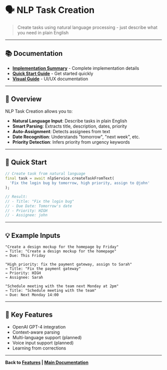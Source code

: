 # 🗣️ NLP Task Creation

> Create tasks using natural language processing - just describe what you need in plain English

---

## 📚 Documentation

- **[Implementation Summary](./NLP_IMPLEMENTATION_SUMMARY.md)** - Complete implementation details
- **[Quick Start Guide](./NLP_QUICK_START.md)** - Get started quickly
- **[Visual Guide](./NLP_VISUAL_GUIDE.md)** - UI/UX documentation

---

## 🎯 Overview

NLP Task Creation allows you to:

- **Natural Language Input**: Describe tasks in plain English
- **Smart Parsing**: Extracts title, description, dates, priority
- **Auto-Assignment**: Detects assignees from text
- **Date Recognition**: Understands "tomorrow", "next week", etc.
- **Priority Detection**: Infers priority from urgency keywords

---

## 🚀 Quick Start

```dart
// Create task from natural language
final task = await nlpService.createTaskFromText(
  'Fix the login bug by tomorrow, high priority, assign to @john'
);

// Result:
// - Title: "Fix the login bug"
// - Due Date: Tomorrow's date
// - Priority: HIGH
// - Assignee: john
```

---

## 💡 Example Inputs

```
"Create a design mockup for the homepage by Friday"
→ Title: "Create a design mockup for the homepage"
→ Due: This Friday

"High priority: fix the payment gateway, assign to Sarah"
→ Title: "Fix the payment gateway"
→ Priority: HIGH
→ Assignee: Sarah

"Schedule meeting with the team next Monday at 2pm"
→ Title: "Schedule meeting with the team"
→ Due: Next Monday 14:00
```

---

## 🔑 Key Features

- OpenAI GPT-4 integration
- Context-aware parsing
- Multi-language support (planned)
- Voice input support (planned)
- Learning from corrections

---

**Back to [Features](../README.md) | [Main Documentation](../../README.md)**
